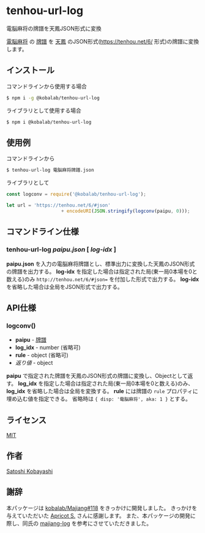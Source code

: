 # tenhou-url-log

電脳麻将の牌譜を天鳳JSON形式に変換

[電脳麻将](https://github.com/kobalab/Majiang) の [牌譜](https://github.com/kobalab/majiang-core/wiki/%E7%89%8C%E8%AD%9C) を [天鳳](https://tenhou.net) のJSON形式(https://tenhou.net/6/ 形式)の牌譜に変換します。

## インストール
コマンドラインから使用する場合
```sh
$ npm i -g @kobalab/tenhou-url-log
```
ライブラリとして使用する場合
```sh
$ npm i @kobalab/tenhou-url-log
```
## 使用例
コマンドラインから
```sh
$ tenhou-url-log 電脳麻将牌譜.json
```
ライブラリとして
``` javascript
const logconv = require('@kobalab/tenhou-url-log');

let url = 'https://tenhou.net/6/#json'
                    + encodeURI(JSON.stringify(logconv(paipu, 0)));
```
## コマンドライン仕様
### tenhou-url-log *paipu.json* [ *log-idx* ]
**paipu.json** を入力の電脳麻将牌譜とし、標準出力に変換した天鳳のJSON形式の牌譜を出力する。
**log-idx** を指定した場合は指定された局(東一局0本場を0と数える)のみ ``http://tenhou.net/6/#json=`` を付加した形式で出力する。
**log-idx** を省略した場合は全局をJSON形式で出力する。

## API仕様
### logconv()
  - **paipu** - [牌譜](https://github.com/kobalab/majiang-core/wiki/%E7%89%8C%E8%AD%9C)
  - **log_idx** - number (省略可)
  - **rule** - object (省略可)
  - *返り値* - object

**paipu** で指定された牌譜を天鳳のJSON形式の牌譜に変換し、Objectとして返す。
**log_idx** を指定した場合は指定された局(東一局0本場を0と数える)のみ、**log_idx** を省略した場合は全局を変換する。
**rule** には牌譜の ```rule``` プロパティに埋め込む値を指定できる。
省略時は ```{ disp: '電脳麻将', aka: 1 }``` とする。

## ライセンス
[MIT](https://github.com/kobalab/tenhou-url-log/blob/master/LICENSE)

## 作者
[Satoshi Kobayashi](https://github.com/kobalab)

## 謝辞
本パッケージは [kobalab/Majiang#118](https://github.com/kobalab/Majiang/issues/118) をきっかけに開発しました。
きっかけを与えていただいた [Apricot S.](https://github.com/Apricot-S) さんに感謝します。
また、本パッケージの開発に際し、同氏の [majiang-log](https://github.com/Apricot-S/majiang-log) を参考にさせていただきました。
